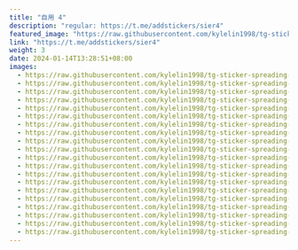 ```yaml
---
title: "自用 4"
description: "regular: https://t.me/addstickers/sier4"
featured_image: "https://raw.githubusercontent.com/kylelin1998/tg-sticker-spreading-worldwide-images/main/img/d106bcbd-799c-4999-a94a-d78283fe4b58.jpg"
link: "https://t.me/addstickers/sier4"
weight: 3
date: 2024-01-14T13:28:51+08:00
images:
  - https://raw.githubusercontent.com/kylelin1998/tg-sticker-spreading-worldwide-images/main/img/d106bcbd-799c-4999-a94a-d78283fe4b58.jpg
  - https://raw.githubusercontent.com/kylelin1998/tg-sticker-spreading-worldwide-images/main/img/9f58ec85-f83b-4ab7-b150-f8397ad910d1.jpg
  - https://raw.githubusercontent.com/kylelin1998/tg-sticker-spreading-worldwide-images/main/img/cf3383eb-ab6b-4a52-8e6d-f76a9b22be22.jpg
  - https://raw.githubusercontent.com/kylelin1998/tg-sticker-spreading-worldwide-images/main/img/1e919344-d6d5-4602-9757-512910c6a864.jpg
  - https://raw.githubusercontent.com/kylelin1998/tg-sticker-spreading-worldwide-images/main/img/f0be5ff4-892b-48cf-ae20-60173fe03c70.jpg
  - https://raw.githubusercontent.com/kylelin1998/tg-sticker-spreading-worldwide-images/main/img/4949f954-288e-4900-a103-51fc3d8ad894.jpg
  - https://raw.githubusercontent.com/kylelin1998/tg-sticker-spreading-worldwide-images/main/img/fad1c5b6-df07-4a93-83d9-a2629fb16399.jpg
  - https://raw.githubusercontent.com/kylelin1998/tg-sticker-spreading-worldwide-images/main/img/08a38bb0-1234-4d7d-bba6-017dba4cc53f.jpg
  - https://raw.githubusercontent.com/kylelin1998/tg-sticker-spreading-worldwide-images/main/img/be9a214a-7d46-4fb0-bb2c-ad1be19aeafe.jpg
  - https://raw.githubusercontent.com/kylelin1998/tg-sticker-spreading-worldwide-images/main/img/6e8c8b3b-3cdf-4cd6-94a0-63ca1fcb7330.jpg
  - https://raw.githubusercontent.com/kylelin1998/tg-sticker-spreading-worldwide-images/main/img/52d71d48-1107-4866-9347-c5119b2a4eef.jpg
  - https://raw.githubusercontent.com/kylelin1998/tg-sticker-spreading-worldwide-images/main/img/6a928779-0595-4ec2-97bf-c607f7647e23.jpg
  - https://raw.githubusercontent.com/kylelin1998/tg-sticker-spreading-worldwide-images/main/img/e50993d5-a5c8-478b-9987-33409dbdd9af.jpg
  - https://raw.githubusercontent.com/kylelin1998/tg-sticker-spreading-worldwide-images/main/img/63acec0a-b476-4e73-a691-8d4d21f7b1ef.jpg
  - https://raw.githubusercontent.com/kylelin1998/tg-sticker-spreading-worldwide-images/main/img/85c34166-f3c1-4015-a820-8111b424684e.jpg
  - https://raw.githubusercontent.com/kylelin1998/tg-sticker-spreading-worldwide-images/main/img/654e527e-cb46-4760-beb7-3b118965f438.jpg
  - https://raw.githubusercontent.com/kylelin1998/tg-sticker-spreading-worldwide-images/main/img/115cd403-7fe5-4d38-8d76-340510f764f8.jpg
  - https://raw.githubusercontent.com/kylelin1998/tg-sticker-spreading-worldwide-images/main/img/2ec228b8-2070-4bcf-8bc1-fd58abc61c20.jpg
  - https://raw.githubusercontent.com/kylelin1998/tg-sticker-spreading-worldwide-images/main/img/2d4fac81-b3f1-4ac4-925e-3200531a4e08.jpg
  - https://raw.githubusercontent.com/kylelin1998/tg-sticker-spreading-worldwide-images/main/img/7b7749f8-453b-4c69-814e-4c71b8f2a50e.jpg
---
```

